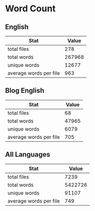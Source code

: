 # Word Count

## English

Stat | Value
---- | -----
total files | 278
total words | 267968
unique words | 12677
average words per file | 963

## Blog English

Stat | Value
---- | -----
total files | 68
total words | 47965
unique words | 6079
average words per file | 705

## All Languages

Stat | Value
---- | -----
total files | 7239
total words | 5422726
unique words | 91107
average words per file | 749
